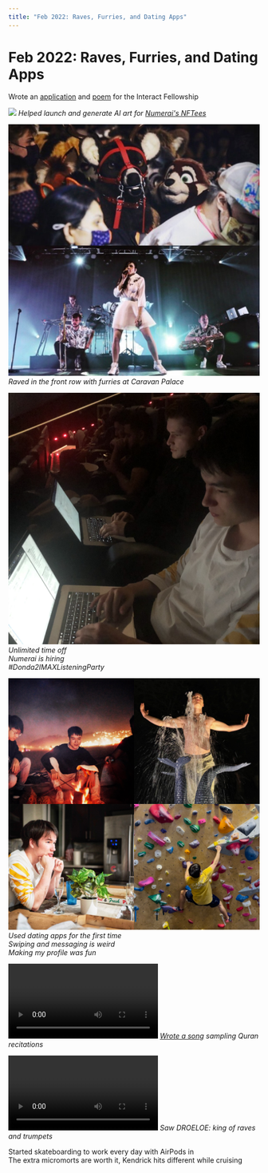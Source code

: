 ```yaml
---
title: "Feb 2022: Raves, Furries, and Dating Apps"
---
```


# Feb 2022: Raves, Furries, and Dating Apps

Wrote an [application](https://liamhinzman.com/blog/interact-application) and [poem](https://twitter.com/LiamHinzman/status/1493876035003117570) for the Interact Fellowship

<div class="update-grid">

![](../img/2022-02/spinning-nftees.gif)
*Helped launch and generate AI art for [Numerai's NFTees](https://numer.ai/nftee)*

![](../img/2022-02/caravan-furries.png)
*Raved in the front row with furries at Caravan Palace*

![](../img/2022-02/unlimited-pto.png)
*Unlimited time off* \
*Numerai is hiring* \
*#Donda2IMAXListeningParty*

![](../img/2022-02/dating-profile.png)
*Used dating apps for the first time* \
*Swiping and messaging is weird* \
*Making my profile was fun*

<video src="../img/2022-02/tajwid.mov" controls></video>
*[Wrote a song](https://soundcloud.com/liamhz/tajwid-1) sampling Quran recitations*

<video src="../img/2022-02/droeloe.mp4" controls></video>
*Saw DROELOE: king of raves and trumpets*

</div>

Started skateboarding to work every day with AirPods in \
The extra micromorts are worth it, Kendrick hits different while cruising

